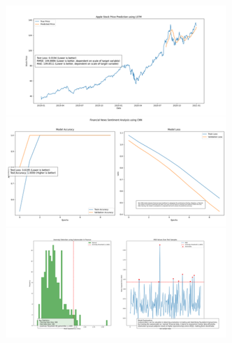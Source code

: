 ![alt text](Apple_Stock_Price_Prediction.png)
![alt text](Financial_News_Sentiment_Analysis.png)
![alt text](Anomaly_Detection_Using_Autoencoder.png)
